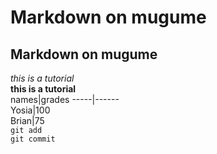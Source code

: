 # Markdown on mugume  
## Markdown on mugume  
*this is a tutorial*  
**this is a tutorial**  
names|grades
-----|------  
Yosia|100  
Brian|75  
```git add```  
```git commit```
